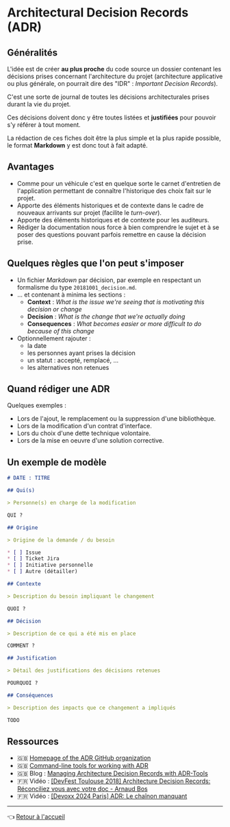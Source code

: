 # Architectural Decision Records (ADR)

## Généralités

L'idée est de créer **au plus proche** du code source un dossier contenant les décisions prises concernant l'architecture du projet (architecture applicative ou plus générale, on pourrait dire des "IDR" : _Important Decision Records_).

C'est une sorte de journal de toutes les décisions architecturales prises durant la vie du projet.

Ces décisions doivent donc y être toutes listées et **justifiées** pour pouvoir s'y référer à tout moment.

La rédaction de ces fiches doit être la plus simple et la plus rapide possible, le format **Markdown** y est donc tout à fait adapté.

## Avantages

* Comme pour un véhicule c'est en quelque sorte le carnet d'entretien de l'application permettant de connaître l'historique des choix fait sur le projet.
* Apporte des éléments historiques et de contexte dans le cadre de nouveaux arrivants sur projet (facilite le _turn-over_).
* Apporte des éléments historiques et de contexte pour les auditeurs.
* Rédiger la documentation nous force à bien comprendre le sujet et à se poser des questions pouvant parfois remettre en cause la décision prise.

## Quelques règles que l'on peut s'imposer

* Un fichier _Markdown_ par décision, par exemple en respectant un formalisme du type `20181001_decision.md`.
* ... et contenant à minima les sections :
  * **Context** : _What is the issue we're seeing that is motivating this decision or change_
  * **Decision** : _What is the change that we're actually doing_
  * **Consequences** : _What becomes easier or more difficult to do because of this change_
* Optionnellement rajouter :
  * la date
  * les personnes ayant prises la décision
  * un statut : accepté, remplacé, ...
  * les alternatives non retenues

## Quand rédiger une ADR

Quelques exemples :

* Lors de l'ajout, le remplacement ou la suppression d'une bibliothèque.
* Lors de la modification d'un contrat d'interface.
* Lors du choix d'une dette technique volontaire.
* Lors de la mise en oeuvre d'une solution corrective.

## Un exemple de modèle

```markdown
# DATE : TITRE

## Qui(s)

> Personne(s) en charge de la modification

QUI ?

## Origine

> Origine de la demande / du besoin

* [ ] Issue
* [ ] Ticket Jira
* [ ] Initiative personnelle
* [ ] Autre (détailler)

## Contexte

> Description du besoin impliquant le changement

QUOI ?

## Décision

> Description de ce qui a été mis en place

COMMENT ?

## Justification

> Détail des justifications des décisions retenues

POURQUOI ?

## Conséquences

> Description des impacts que ce changement a impliqués

TODO
```

## Ressources

* :uk: [Homepage of the ADR GitHub organization](https://adr.github.io/)
* :uk: [Command-line tools for working with ADR](https://github.com/npryce/adr-tools)
* :uk: Blog : [Managing Architecture Decision Records with ADR-Tools](https://www.hascode.com/2018/05/managing-architecture-decision-records-with-adr-tools/)
* :fr: Vidéo : [[DevFest Toulouse 2018] Architecture Decision Records: Réconciliez vous avec votre doc - Arnaud Bos](https://www.youtube.com/watch?v=EDYplU1PB5s)
* :fr: Vidéo : [[Devoxx 2024 Paris] ADR: Le chaînon manquant](https://www.youtube.com/watch?v=LdmOaSDn000)

---
:point_left: [Retour à l'accueil](../README.md)
